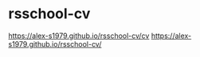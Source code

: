 # rsschool-cv
https://alex-s1979.github.io/rsschool-cv/cv
https://alex-s1979.github.io/rsschool-cv/

